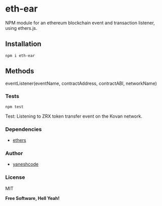 # eth-ear
NPM module for an ethereum blockchain event and transaction listener, using ethers.js.

## Installation

```
npm i eth-ear
```

## Methods

eventListener(eventName, contractAddress, contractABI, networkName)


### Tests

```
npm test
```

Test: Listening to ZRX token transfer event on the Kovan network.

### Dependencies
- [ethers](https://www.npmjs.com/package/ethers)

### Author
- [yaneshcode](https://github.com/yaneshcode)

### License

MIT

**Free Software, Hell Yeah!**
